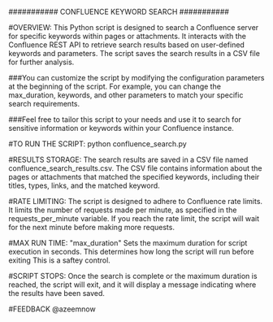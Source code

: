 ########### CONFLUENCE KEYWORD SEARCH ###########

#OVERVIEW: This Python script is designed to search a Confluence server for specific keywords within pages or attachments. It interacts with the Confluence REST API to retrieve search results based on user-defined keywords and parameters. The script saves the search results in a CSV file for further analysis.

###You can customize the script by modifying the configuration parameters at the beginning of the script. For example, you can change the max_duration, keywords, and other parameters to match your specific search requirements.

###Feel free to tailor this script to your needs and use it to search for sensitive information or keywords within your Confluence instance.

#TO RUN THE SCRIPT: python confluence_search.py

#RESULTS STORAGE: The search results are saved in a CSV file named confluence_search_results.csv. The CSV file contains information about the pages or attachments that matched the specified keywords, including their titles, types, links, and the matched keyword.

#RATE LIMITING: The script is designed to adhere to Confluence rate limits. It limits the number of requests made per minute, as specified in the requests_per_minute variable. If you reach the rate limit, the script will wait for the next minute before making more requests.

#MAX RUN TIME: "max_duration" Sets the maximum duration for script execution in seconds. This determines how long the script will run before exiting This is a saftey control.

#SCRIPT STOPS: Once the search is complete or the maximum duration is reached, the script will exit, and it will display a message indicating where the results have been saved.

#FEEDBACK @azeemnow
